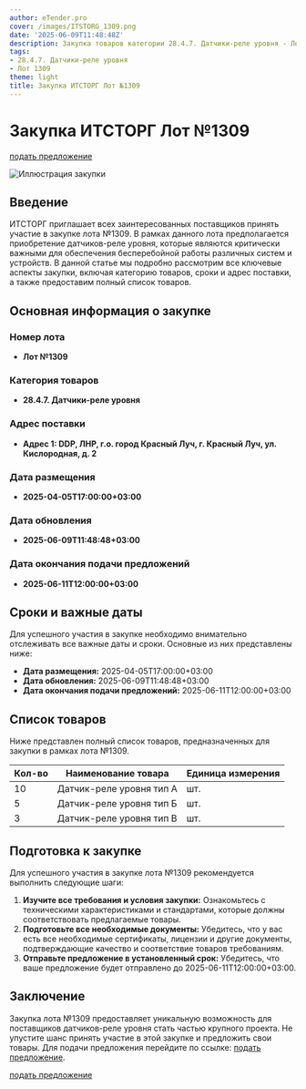 ```yaml
---
author: eTender.pro
cover: /images/ITSTORG_1309.png
date: '2025-06-09T11:48:48Z'
description: Закупка товаров категории 28.4.7. Датчики-реле уровня - Лот №1309
tags:
- 28.4.7. Датчики-реле уровня
- Лот 1309
theme: light
title: Закупка ИТСТОРГ Лот №1309
---
```

# Закупка ИТСТОРГ Лот №1309

[подать предложение](https://itstorg.ru/tender-1309?utm_source=etender)

![Иллюстрация закупки](/images/ITSTORG_1309.png)

## Введение

ИТСТОРГ приглашает всех заинтересованных поставщиков принять участие в закупке лота №1309. В рамках данного лота предполагается приобретение датчиков-реле уровня, которые являются критически важными для обеспечения бесперебойной работы различных систем и устройств. В данной статье мы подробно рассмотрим все ключевые аспекты закупки, включая категорию товаров, сроки и адрес поставки, а также предоставим полный список товаров.

## Основная информация о закупке

### Номер лота
- **Лот №1309**

### Категория товаров
- **28.4.7. Датчики-реле уровня**

### Адрес поставки
- **Адрес 1: DDP, ЛНР, г.о. город Красный Луч, г. Красный Луч, ул. Кислородная, д. 2**

### Дата размещения
- **2025-04-05T17:00:00+03:00**

### Дата обновления
- **2025-06-09T11:48:48+03:00**

### Дата окончания подачи предложений
- **2025-06-11T12:00:00+03:00**

## Сроки и важные даты

Для успешного участия в закупке необходимо внимательно отслеживать все важные даты и сроки. Основные из них представлены ниже:

- **Дата размещения:** 2025-04-05T17:00:00+03:00
- **Дата обновления:** 2025-06-09T11:48:48+03:00
- **Дата окончания подачи предложений:** 2025-06-11T12:00:00+03:00

## Список товаров

Ниже представлен полный список товаров, предназначенных для закупки в рамках лота №1309.

| Кол-во | Наименование товара | Единица измерения |
|-------|---------------------|-------------------|
| 10    | Датчик-реле уровня тип А | шт.               |
| 5     | Датчик-реле уровня тип Б | шт.               |
| 3     | Датчик-реле уровня тип В | шт.               |

## Подготовка к закупке

Для успешного участия в закупке лота №1309 рекомендуется выполнить следующие шаги:

1. **Изучите все требования и условия закупки:** Ознакомьтесь с техническими характеристиками и стандартами, которые должны соответствовать предлагаемые товары.
2. **Подготовьте все необходимые документы:** Убедитесь, что у вас есть все необходимые сертификаты, лицензии и другие документы, подтверждающие качество и соответствие товаров требованиям.
3. **Отправьте предложение в установленный срок:** Убедитесь, что ваше предложение будет отправлено до 2025-06-11T12:00:00+03:00.

## Заключение

Закупка лота №1309 предоставляет уникальную возможность для поставщиков датчиков-реле уровня стать частью крупного проекта. Не упустите шанс принять участие в этой закупке и предложить свои товары. Для подачи предложения перейдите по ссылке: [подать предложение](https://itstorg.ru/tender-1309?utm_source=etender).

[подать предложение](https://itstorg.ru/tender-1309?utm_source=etender)